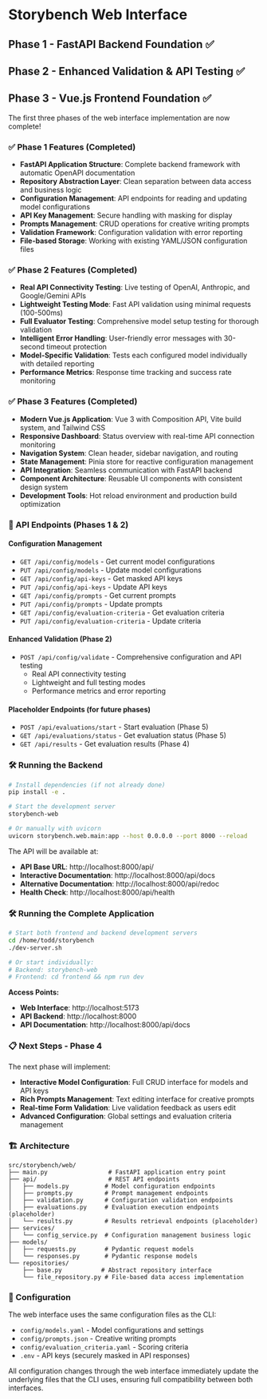# Storybench Web Interface

## Phase 1 - FastAPI Backend Foundation ✅
## Phase 2 - Enhanced Validation & API Testing ✅  
## Phase 3 - Vue.js Frontend Foundation ✅

The first three phases of the web interface implementation are now complete!

### ✅ Phase 1 Features (Completed)

- **FastAPI Application Structure**: Complete backend framework with automatic OpenAPI documentation
- **Repository Abstraction Layer**: Clean separation between data access and business logic
- **Configuration Management**: API endpoints for reading and updating model configurations
- **API Key Management**: Secure handling with masking for display
- **Prompts Management**: CRUD operations for creative writing prompts
- **Validation Framework**: Configuration validation with error reporting
- **File-based Storage**: Working with existing YAML/JSON configuration files

### ✅ Phase 2 Features (Completed)

- **Real API Connectivity Testing**: Live testing of OpenAI, Anthropic, and Google/Gemini APIs
- **Lightweight Testing Mode**: Fast API validation using minimal requests (100-500ms)
- **Full Evaluator Testing**: Comprehensive model setup testing for thorough validation
- **Intelligent Error Handling**: User-friendly error messages with 30-second timeout protection
- **Model-Specific Validation**: Tests each configured model individually with detailed reporting
- **Performance Metrics**: Response time tracking and success rate monitoring

### ✅ Phase 3 Features (Completed)

- **Modern Vue.js Application**: Vue 3 with Composition API, Vite build system, and Tailwind CSS
- **Responsive Dashboard**: Status overview with real-time API connection monitoring
- **Navigation System**: Clean header, sidebar navigation, and routing
- **State Management**: Pinia store for reactive configuration management
- **API Integration**: Seamless communication with FastAPI backend
- **Component Architecture**: Reusable UI components with consistent design system
- **Development Tools**: Hot reload environment and production build optimization

### 🚧 API Endpoints (Phases 1 & 2)

#### Configuration Management
- `GET /api/config/models` - Get current model configurations
- `PUT /api/config/models` - Update model configurations  
- `GET /api/config/api-keys` - Get masked API keys
- `PUT /api/config/api-keys` - Update API keys
- `GET /api/config/prompts` - Get current prompts
- `PUT /api/config/prompts` - Update prompts
- `GET /api/config/evaluation-criteria` - Get evaluation criteria
- `PUT /api/config/evaluation-criteria` - Update criteria

#### Enhanced Validation (Phase 2)
- `POST /api/config/validate` - Comprehensive configuration and API testing
  - Real API connectivity testing
  - Lightweight and full testing modes
  - Performance metrics and error reporting

#### Placeholder Endpoints (for future phases)
- `POST /api/evaluations/start` - Start evaluation (Phase 5)
- `GET /api/evaluations/status` - Get evaluation status (Phase 5)
- `GET /api/results` - Get evaluation results (Phase 4)

### 🛠️ Running the Backend

```bash
# Install dependencies (if not already done)
pip install -e .

# Start the development server
storybench-web

# Or manually with uvicorn
uvicorn storybench.web.main:app --host 0.0.0.0 --port 8000 --reload
```

The API will be available at:
- **API Base URL**: http://localhost:8000/api/
- **Interactive Documentation**: http://localhost:8000/api/docs
- **Alternative Documentation**: http://localhost:8000/api/redoc
- **Health Check**: http://localhost:8000/api/health

### 🛠️ Running the Complete Application

```bash
# Start both frontend and backend development servers
cd /home/todd/storybench
./dev-server.sh

# Or start individually:
# Backend: storybench-web  
# Frontend: cd frontend && npm run dev
```

**Access Points:**
- **Web Interface**: http://localhost:5173
- **API Backend**: http://localhost:8000
- **API Documentation**: http://localhost:8000/api/docs

### 📋 Next Steps - Phase 4

The next phase will implement:
- **Interactive Model Configuration**: Full CRUD interface for models and API keys
- **Rich Prompts Management**: Text editing interface for creative prompts
- **Real-time Form Validation**: Live validation feedback as users edit
- **Advanced Configuration**: Global settings and evaluation criteria management

### 🏗️ Architecture

```
src/storybench/web/
├── main.py                 # FastAPI application entry point
├── api/                    # REST API endpoints
│   ├── models.py          # Model configuration endpoints
│   ├── prompts.py         # Prompt management endpoints  
│   ├── validation.py      # Configuration validation endpoints
│   ├── evaluations.py     # Evaluation execution endpoints (placeholder)
│   └── results.py         # Results retrieval endpoints (placeholder)
├── services/
│   └── config_service.py  # Configuration management business logic
├── models/
│   ├── requests.py        # Pydantic request models
│   └── responses.py       # Pydantic response models
└── repositories/
    ├── base.py           # Abstract repository interface
    └── file_repository.py # File-based data access implementation
```

### 🔧 Configuration

The web interface uses the same configuration files as the CLI:
- `config/models.yaml` - Model configurations and settings
- `config/prompts.json` - Creative writing prompts  
- `config/evaluation_criteria.yaml` - Scoring criteria
- `.env` - API keys (securely masked in API responses)

All configuration changes through the web interface immediately update the underlying files that the CLI uses, ensuring full compatibility between both interfaces.
